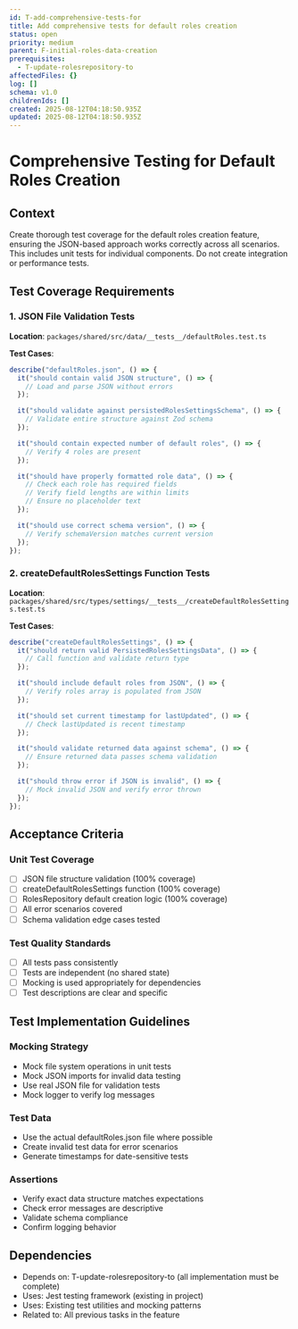 ```yaml
---
id: T-add-comprehensive-tests-for
title: Add comprehensive tests for default roles creation
status: open
priority: medium
parent: F-initial-roles-data-creation
prerequisites:
  - T-update-rolesrepository-to
affectedFiles: {}
log: []
schema: v1.0
childrenIds: []
created: 2025-08-12T04:18:50.935Z
updated: 2025-08-12T04:18:50.935Z
---
```


# Comprehensive Testing for Default Roles Creation

## Context

Create thorough test coverage for the default roles creation feature, ensuring the JSON-based approach works correctly across all scenarios. This includes unit tests for individual components. Do not create integration or performance tests.

## Test Coverage Requirements

### 1. JSON File Validation Tests

**Location**: `packages/shared/src/data/__tests__/defaultRoles.test.ts`

**Test Cases**:

```typescript
describe("defaultRoles.json", () => {
  it("should contain valid JSON structure", () => {
    // Load and parse JSON without errors
  });

  it("should validate against persistedRolesSettingsSchema", () => {
    // Validate entire structure against Zod schema
  });

  it("should contain expected number of default roles", () => {
    // Verify 4 roles are present
  });

  it("should have properly formatted role data", () => {
    // Check each role has required fields
    // Verify field lengths are within limits
    // Ensure no placeholder text
  });

  it("should use correct schema version", () => {
    // Verify schemaVersion matches current version
  });
});
```

### 2. createDefaultRolesSettings Function Tests

**Location**: `packages/shared/src/types/settings/__tests__/createDefaultRolesSettings.test.ts`

**Test Cases**:

```typescript
describe("createDefaultRolesSettings", () => {
  it("should return valid PersistedRolesSettingsData", () => {
    // Call function and validate return type
  });

  it("should include default roles from JSON", () => {
    // Verify roles array is populated from JSON
  });

  it("should set current timestamp for lastUpdated", () => {
    // Check lastUpdated is recent timestamp
  });

  it("should validate returned data against schema", () => {
    // Ensure returned data passes schema validation
  });

  it("should throw error if JSON is invalid", () => {
    // Mock invalid JSON and verify error thrown
  });
});
```

## Acceptance Criteria

### Unit Test Coverage

- [ ] JSON file structure validation (100% coverage)
- [ ] createDefaultRolesSettings function (100% coverage)
- [ ] RolesRepository default creation logic (100% coverage)
- [ ] All error scenarios covered
- [ ] Schema validation edge cases tested

### Test Quality Standards

- [ ] All tests pass consistently
- [ ] Tests are independent (no shared state)
- [ ] Mocking is used appropriately for dependencies
- [ ] Test descriptions are clear and specific

## Test Implementation Guidelines

### Mocking Strategy

- Mock file system operations in unit tests
- Mock JSON imports for invalid data testing
- Use real JSON file for validation tests
- Mock logger to verify log messages

### Test Data

- Use the actual defaultRoles.json file where possible
- Create invalid test data for error scenarios
- Generate timestamps for date-sensitive tests

### Assertions

- Verify exact data structure matches expectations
- Check error messages are descriptive
- Validate schema compliance
- Confirm logging behavior

## Dependencies

- Depends on: T-update-rolesrepository-to (all implementation must be complete)
- Uses: Jest testing framework (existing in project)
- Uses: Existing test utilities and mocking patterns
- Related to: All previous tasks in the feature

